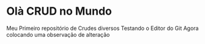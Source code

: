 # Olà CRUD no Mundo
 Meu Primeiro repositório de Crudes diversos
Testando o Editor do Git
Agora colocando uma observação de alteração
